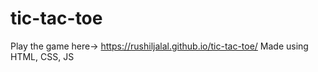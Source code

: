 # tic-tac-toe
Play the game here-> https://rushiljalal.github.io/tic-tac-toe/
Made using HTML, CSS, JS
